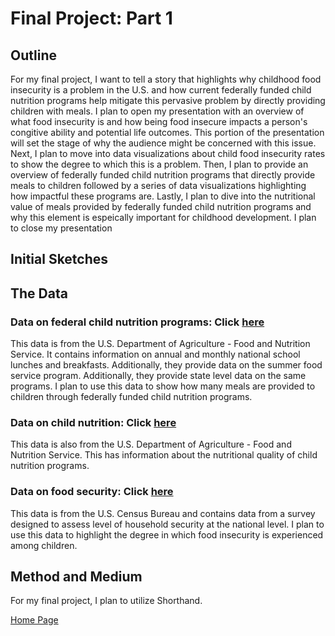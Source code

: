 # Final Project: Part 1
## Outline
For my final project, I want to tell a story that highlights why childhood food insecurity is a problem in the U.S. and how current federally funded child nutrition programs help mitigate this pervasive problem by directly providing children with meals.
I plan to open my presentation with an overview of what food insecurity is and how being food insecure impacts a person's congitive ability and potential life outcomes. This portion of the presentation will set the stage of why the audience might be concerned with this issue. Next, I plan to move into data visualizations about child food insecurity rates to show the degree to which this is a problem. Then, I plan to provide an overview of federally funded child nutrition programs that directly provide meals to children followed by a series of data visualizations highlighting how impactful these programs are. Lastly, I plan to dive into the nutritional value of meals provided by federally funded child nutrition programs and why this element is espeically important for childhood development. I plan to close my presentation 

## Initial Sketches 

## The Data
  ### Data on federal child nutrition programs: Click [here](https://www.fns.usda.gov/pd/child-nutrition-tables)
  This data is from the U.S. Department of Agriculture - Food and Nutrition Service. It contains information on annual and monthly national school    lunches and breakfasts. Additionally, they provide data on the summer food service program. Additionally, they provide state level data on the same programs. I plan to use this data to show how many meals are provided to children through federally funded child nutrition programs.
  ### Data on child nutrition: Click [here](https://www.fns.usda.gov/tn/child-nutrition-database)
  This data is also from the U.S. Department of Agriculture - Food and Nutrition Service. This has information about the nutritional quality of child nutrition programs. 
  ### Data on food security: Click [here](https://www.census.gov/data/datasets/time-series/demo/cps/cps-supp_cps-repwgt/cps-food-security.html#cpssupps)
  This data is from the U.S. Census Bureau and contains data from a survey designed to assess level of household security at the national level. I plan to use this data to highlight the degree in which food insecurity is experienced among children.

## Method and Medium
  For my final project, I plan to utilize Shorthand.

[Home Page]( https://cblue19.github.io/Casaus-Portfolio/)
